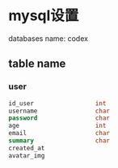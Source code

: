 # mysql设置
databases name: codex
## table name
### user
```sql
id_user                 int
username                char
password                char
age                     int
email                   char
summary                 char
created_at
avatar_img
```